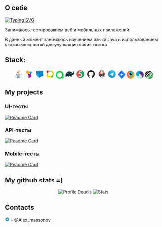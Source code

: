 ## О себе


[![Typing SVG](https://readme-typing-svg.herokuapp.com?font=Fira+Code&pause=1000&color=ECF756&random=false&width=435&lines=My+name+is+Kostya%2C+I'm+QA+engineer)](https://git.io/typing-svg)

Занимаюсь тестированием веб и мобильных приложений. 

В данный момент занимаюсь изучением языка Java и использованием его возможностей для улучшения своих тестов

## Stack:
<p align="center">
<a href="https://www.java.com/"><img width="6%" title="Java" src="media/logo/Java.svg"></a>
<a href="https://selenide.org/"><img width="6%" title="Selenide" src="media/logo/Selenide.svg"></a>
<a href="https://aerokube.com/selenoid/"><img width="6%" title="Selenoid" src="media/logo/Selenoid.svg"></a>
<a href="https://github.com/allure-framework/allure2"><img width="6%" title="Allure Report" src="media/logo/Allure_Report.svg"></a>
<a href="https://qameta.io/"><img width="5%" title="Allure TestOps" src="media/logo/AllureTestOps.svg"></a>
<a href="https://gradle.org/"><img width="6%" title="Gradle" src="media/logo/Gradle.svg"></a>
<a href="https://junit.org/junit5/"><img width="6%" title="JUnit5" src="media/logo/JUnit5.svg"></a>
<a href="https://github.com/"><img width="6%" title="GitHub" src="media/logo/GitHub.svg"></a>
<a href="https://www.jenkins.io/"><img width="6%" title="Jenkins" src="media/logo/Jenkins.svg"></a>
<a href="https://web.telegram.org/a/"><img width="6%" title="Telegram" src="media/logo/Telegram.svg"></a>
<a href="https://www.atlassian.com/ru/software/jira/"><img width="5%" title="Jira" src="media/logo/Jira.svg"></a>
<a href="https://www.browserstack.com/"><img width="5%" title="Browserstack" src="media/logo/browserstack.png"></a>
<a href="https://appium.io/docs/en/2.3/"><img width="5%" title="Appium" src="media/logo/appium.svg"></a>
<a href="https://rest-assured.io/"><img width="5%" title="Rest Assured" src="media/logo/rest.png"></a>
</p>

## My projects

###  UI-тесты
[![Readme Card](https://github-readme-stats.vercel.app/api/pin/?username=M0R0K&repo=Ui_Project)](https://github.com/M0R0K/Ui_Project)

### API-тесты
[![Readme Card](https://github-readme-stats.vercel.app/api/pin/?username=M0R0K&repo=Api_Project)](https://github.com/M0R0K/Api_Project)

###  Mobile-тесты
[![Readme Card](https://github-readme-stats.vercel.app/api/pin/?username=M0R0K&repo=Mobile_Project)](https://github.com/M0R0K/Mobile_Project)

## My github stats =)
<p align="center">
  <img src="https://github-profile-summary-cards.vercel.app/api/cards/profile-details?username=M0R0K&theme=tokyonight" alt="Profile Details">
  <img src="https://github-profile-summary-cards.vercel.app/api/cards/stats?username=M0R0K&theme=tokyonight" alt="Stats">
</p>

## Contacts

<img width="3%" title="Telegram" src="media/logo/Telegram.svg"></a> - @Alex_massonov

